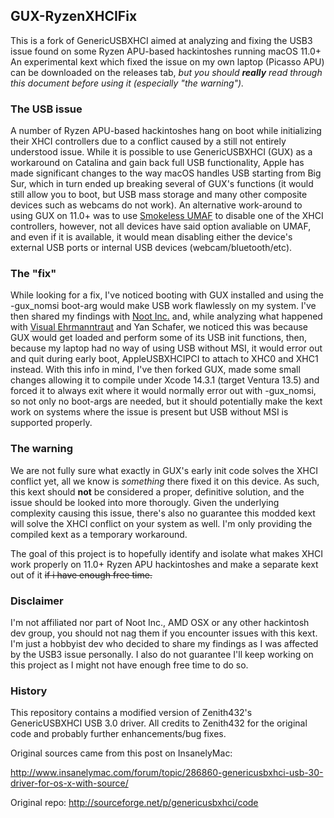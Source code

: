 ## GUX-RyzenXHCIFix

This is a fork of GenericUSBXHCI aimed at analyzing and fixing the USB3 issue found on some Ryzen APU-based hackintoshes running macOS 11.0+
An experimental kext which fixed the issue on my own laptop (Picasso APU) can be downloaded on the releases tab, *but you should **really** read through this document before using it (especially "the warning").*

### The USB issue

A number of Ryzen APU-based hackintoshes hang on boot while initializing their XHCI controllers due to a conflict caused by a still not entirely understood issue. While it is possible to use GenericUSBXHCI (GUX) as a workaround on Catalina and gain back full USB functionality, Apple has made significant changes to the way macOS handles USB starting from Big Sur, which in turn ended up breaking several of GUX's functions (it would still allow you to boot, but USB mass storage and many other composite devices such as webcams do not work). An alternative work-around to using GUX on 11.0+ was to use [Smokeless UMAF](https://github.com/DavidS95/Smokeless_UMAF) to disable one of the XHCI controllers, however, not all devices have said option avaliable on UMAF, and even if it is available, it would mean disabling either the device's external USB ports or internal USB devices (webcam/bluetooth/etc).

### The "fix"

While looking for a fix, I've noticed booting with GUX installed and using the -gux_nomsi boot-arg would make USB work flawlessly on my system. I've then shared my findings with [Noot Inc.](https://nootinc.github.io/) and, while analyzing what happened with [Visual Ehrmanntraut](https://github.com/ChefKissInc) and Yan Schafer, we noticed this was because GUX would get loaded and perform some of its USB init functions, then, because my laptop had no way of using USB without MSI, it would error out and quit during early boot, AppleUSBXHCIPCI to attach to XHC0 and XHC1 instead. With this info in mind, I've then forked GUX, made some small changes allowing it to compile under Xcode 14.3.1 (target Ventura 13.5) and forced it to always exit where it would normally error out with -gux_nomsi, so not only no boot-args are needed, but it should potentially make the kext work on systems where the issue is present but USB without MSI is supported properly.

### The warning

We are not fully sure what exactly in GUX's early init code solves the XHCI conflict yet, all we know is *something* there fixed it on this device. As such, this kext should **not** be considered a proper, definitive solution, and the issue should be looked into more thorougly. Given the underlying complexity causing this issue, there's also no guarantee this modded kext will solve the XHCI conflict on your system as well. I'm only providing the compiled kext as a temporary workaround.

The goal of this project is to hopefully identify and isolate what makes XHCI work properly on 11.0+ Ryzen APU hackintoshes and make a separate kext out of it ~~if i have enough free time.~~

### Disclaimer

I'm not affiliated nor part of Noot Inc., AMD OSX or any other hackintosh dev group, you should not nag them if you encounter issues with this kext. I'm just a hobbyist dev who decided to share my findings as I was affected by the USB3 issue personally.
I also do not guarantee I'll keep working on this project as I might not have enough free time to do so.

### History

This repository contains a modified version of Zenith432's GenericUSBXHCI USB 3.0 driver. All credits to Zenith432 for the original code and probably further enhancements/bug fixes.

Original sources came from this post on InsanelyMac:

http://www.insanelymac.com/forum/topic/286860-genericusbxhci-usb-30-driver-for-os-x-with-source/

Original repo:
http://sourceforge.net/p/genericusbxhci/code
